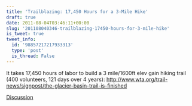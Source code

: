 ```yaml
---
title: 'Trailblazing: 17,450 Hours for a 3-Mile Hike'
draft: true
date: 2011-08-04T03:46:11+00:00
slug: '201108040346-trailblazing-17450-hours-for-3-mile-hike'
is_tweet: true
tweet_info:
  id: '98857217217933313'
  type: 'post'
  is_thread: False
---
```




It takes 17,450 hours of labor to build a 3 mile/1600ft elev gain hiking trail (400 volunteers, 121 days over 4 years): <http://www.wta.org/trail-news/signpost/the-glacier-basin-trail-is-finished>

[Discussion](https://x.com/sytelus/status/98857217217933313)
